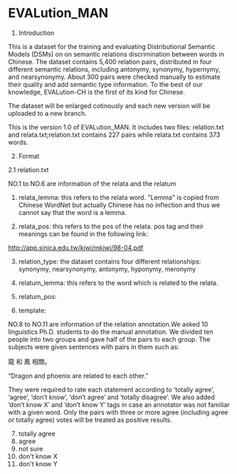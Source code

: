 # EVALution_MAN
1. Introduction

  This is a dataset for the training and evaluating Distributional Semantic Models (DSMs) on on semantic relations discrimination between words in Chinese. The dataset contains 5,400 relation pairs, distributed in four different semantic relations, including antonymy, synonymy, hypernymy, and nearsynonymy. About 300 pairs were checked manually to estimate their quality and add semantic type information. To the best of our knowledge, EVALution-CH is the first of its kind for Chinese.

  The dataset will be enlarged cotinously and each new version will be uploaded to a new branch.

  This is the version 1.0 of EVALution_MAN. It includes two files: relation.txt and relata.txt;relation.txt contains 227 pairs while relata.txt contains 373 words.

2. Format

2.1 relation.txt

  NO.1 to NO.6 are information of the relata and the relatum
  
1) relata_lemma: this refers to the relata word. "Lemma" is copied from Chinese WordNet but actually Chinese has no inflection and thus we cannot say that the word is a lemma. 

2) relata_pos: this refers to the pos of the relata. pos tag and their meanings can be found in the following link:

http://app.sinica.edu.tw/kiwi/mkiwi/98-04.pdf


3) relation_type: the dataset contains four different relationships: synonymy, nearsynonymy, antonymy, hyponymy, meronymy

4) relatum_lemma: this refers to the word which is related to the relata.

5) relatum_pos:

6) template:

  NO.8 to NO.11 are information of the relation annotation.We asked 10 linguistics Ph.D. students to do the manual annotation.
We divided ten people into two groups and gave half of the pairs to each group. The subjects were given sentences with pairs in them such as:

  龍 和 鳳 相關。
  
  “Dragon and phoenix are related to each other.”
  
  They were required to rate each statement according to ‘totally agree’, ‘agree’, ‘don’t know’, ‘don’t agree’ and ‘totally disagree’. We also added ‘don’t know X’ and ‘don’t know Y’ tags in case an annotator was not familiar with a given word. Only the pairs with three or more agree (including agree or totally agree) votes will be treated as positive results.
  
7) totally agree
8) agree
9) not sure
10) don't know X
11) don't know Y








